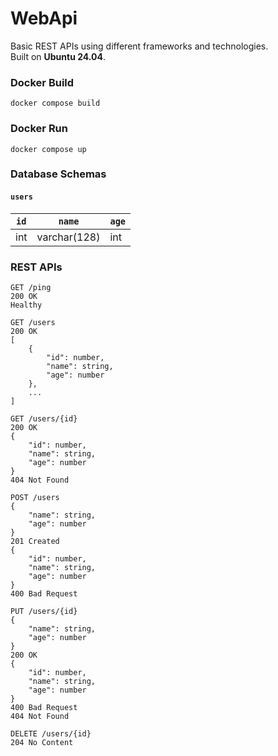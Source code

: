 # WebApi
Basic REST APIs using different frameworks and technologies.<br>
Built on **Ubuntu 24.04**.

### Docker Build
`docker compose build`

### Docker Run
`docker compose up`

### Database Schemas
#### `users`
| `id`    | `name`       | `age`   |
| ------- | ------------ | ------- |
| int     | varchar(128) | int     |

### REST APIs
```
GET /ping
200 OK
Healthy
```
```
GET /users
200 OK
[
    {
        "id": number,
        "name": string,
        "age": number
    },
    ...
]
```
```
GET /users/{id}
200 OK
{
    "id": number,
    "name": string,
    "age": number
}
404 Not Found
```
```
POST /users
{
    "name": string,
    "age": number
}
201 Created
{
    "id": number,
    "name": string,
    "age": number
}
400 Bad Request
```
```
PUT /users/{id}
{
    "name": string,
    "age": number
}
200 OK
{
    "id": number,
    "name": string,
    "age": number
}
400 Bad Request
404 Not Found
```
```
DELETE /users/{id}
204 No Content
```